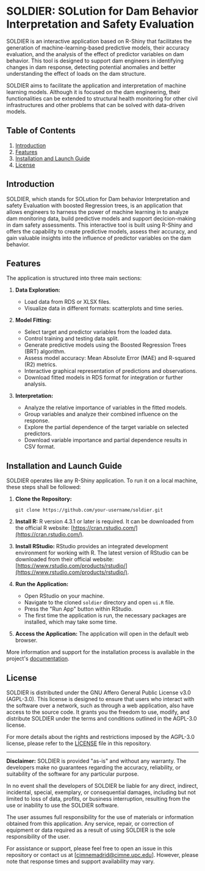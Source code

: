 # SOLDIER: SOLution for Dam Behavior Interpretation and Safety Evaluation

SOLDIER is an interactive application based on R-Shiny that facilitates the generation of machine-learning-based predictive models, their accuracy evaluation, and the analysis of the effect of predictor variables on dam behavior. This tool is designed to support dam engineers in identifying changes in dam response, detecting potential anomalies and better understanding the effect of loads on the dam structure.

SOLDIER aims to facilitate the application and interpretation of machine learning models. Although it is focused on the dam engineering, their functionalities can be extended to structural health monitoring for other civil infrastructures and other problems that can be solved with data-driven models.

## Table of Contents
<!-- Add a table of contents if the README is lengthy -->

1. [Introduction](#introduction)
2. [Features](#features)
3. [Installation and Launch Guide](#installation-and-launch-guide)
4. [License](#license)

## Introduction

SOLDIER, which stands for SOLution for Dam behavior Interpretation and safety Evaluation with boosted Regression trees, is an application that allows engineers to harness the power of machine learning in to analyze dam monitoring data, build predictive models and support decicion-making in dam safety assessments. This interactive tool is built using R-Shiny and offers the capability to create predictive models, assess their accuracy, and gain valuable insights into the influence of predictor variables on the dam behavior.

## Features

The application is structured into three main sections:

1. **Data Exploration:**
   - Load data from RDS or XLSX files.
   - Visualize data in different formats: scatterplots and time series.

2. **Model Fitting:**
   - Select target and predictor variables from the loaded data.
   - Control training and testing data split.
   - Generate predictive models using the Boosted Regression Trees (BRT) algorithm.
   - Assess model accuracy: Mean Absolute Error (MAE) and R-squared (R2) metrics.
   - Interactive graphical representation of predictions and observations.
   - Download fitted models in RDS format for integration or further analysis.

3. **Interpretation:**
   - Analyze the relative importance of variables in the fitted models.
   - Group variables and analyze their combined influence on the response.
   - Explore the partial dependence of the target variable on selected predictors.
   - Download variable importance and partial dependence results in CSV format.

## Installation and Launch Guide

SOLDIER operates like any R-Shiny application. To run it on a local machine, these steps shall be followed:

1. **Clone the Repository:**

   ```text
   git clone https://github.com/your-username/soldier.git
   ```

2. **Install R:**
   R version 4.3.1 or later is required. It can be downloaded from the official R website: [https://cran.rstudio.com/](https://cran.rstudio.com/).

3. **Install RStudio:**
   RStudio provides an integrated development environment for working with R. The latest version of RStudio can be downloaded from their official website: [https://www.rstudio.com/products/rstudio/](https://www.rstudio.com/products/rstudio/).

4. **Run the Application:**
   - Open RStudio on your machine.
   - Navigate to the cloned `soldier` directory and open `ui.R` file.
   - Press the "Run App" button within RStudio.
   - The first time the application is run, the necessary packages are installed, which may take some time.

5. **Access the Application:**
   The application will open in the default web browser.

More information and support for the installation process is available in the project's [documentation](https://github.com/cimnemadrid/SOLDIER/tree/main/manual).

## License

SOLDIER is distributed under the GNU Affero General Public License v3.0 (AGPL-3.0). This license is designed to ensure that users who interact with the software over a network, such as through a web application, also have access to the source code. It grants you the freedom to use, modify, and distribute SOLDIER under the terms and conditions outlined in the AGPL-3.0 license.

For more details about the rights and restrictions imposed by the AGPL-3.0 license, please refer to the [LICENSE](https://github.com/cimnemadrid/SOLDIER/blob/main/LICENSE) file in this repository.

---

**Disclaimer:**
SOLDIER is provided "as-is" and without any warranty. The developers make no guarantees regarding the accuracy, reliability, or suitability of the software for any particular purpose.

In no event shall the developers of SOLDIER be liable for any direct, indirect, incidental, special, exemplary, or consequential damages, including but not limited to loss of data, profits, or business interruption, resulting from the use or inability to use the SOLDIER software.

The user assumes full responsibility for the use of materials or information obtained from this application. Any service, repair, or correction of equipment or data required as a result of using SOLDIER is the sole responsibility of the user.

For assistance or support, please feel free to open an issue in this repository or contact us at [cimnemadrid@cimne.upc.edu]. However, please note that response times and support availability may vary.

